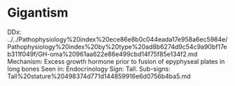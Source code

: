 # Gigantism

DDx: ../../Pathophysiology%20index%20ece86e8b0c044eada17e958a6ec5984e/Pathophysiology%20index%20by%20type%20ad8b6274d9c54c9a90bf17eb311f049f/GH-oma%20961aa622e86e499cbd14f75f85e134f2.md
Mechanism: Excess growth hormone prior to fusion of epyphyseal plates in long bones
Seen in: Endocrinology
Sign: Tall.
Sub-signs: Tall%20stature%20498374d771d144859916e6d0756b4ba5.md
